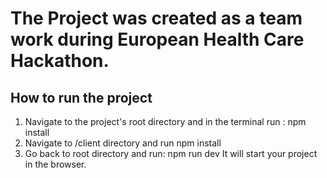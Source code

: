# The Project was created as a team work during European Health Care Hackathon.

## How to run the project

1. Navigate to the project's root directory and in the terminal run :
   npm install
2. Navigate to /client directory and run
   npm install
3. Go back to root directory and run:
   npm run dev
   It will start your project in the browser.
